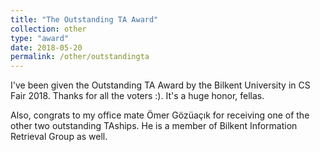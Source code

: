 ```yaml
---
title: "The Outstanding TA Award"
collection: other
type: "award"
date: 2018-05-20
permalink: /other/outstandingta
---
```


I've been given the Outstanding TA Award by the Bilkent University in CS Fair 2018. Thanks for all the voters :). It's a huge honor, fellas.

Also, congrats to my office mate Ömer Gözüaçık for receiving one of the other two outstanding TAships. He is a member of Bilkent Information Retrieval Group as well.
